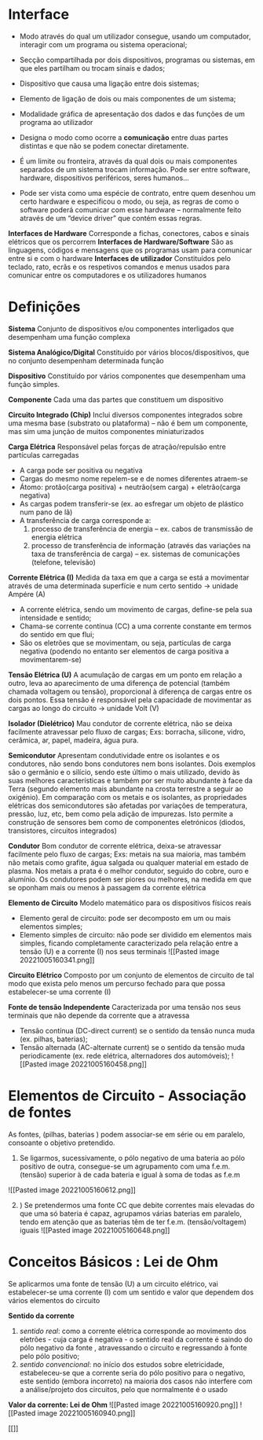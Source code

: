 # Interface
- Modo através do qual um utilizador consegue, usando um computador, interagir com um programa ou sistema operacional;
- Secção compartilhada por dois dispositivos, programas ou sistemas, em que eles partilham ou trocam sinais e dados;
- Dispositivo que causa uma ligação entre dois sistemas;
- Elemento de ligação de dois ou mais componentes de um sistema;
- Modalidade gráfica de apresentação dos dados e das funções de um programa ao utilizador

- Designa o modo como ocorre a **comunicação** entre duas partes distintas e que não se podem conectar diretamente.
- É um limite ou fronteira, através da qual dois ou mais componentes separados de um sistema trocam informação. Pode ser entre software, hardware, dispositivos periféricos, seres humanos...
- Pode ser vista como uma espécie de contrato, entre quem desenhou um certo hardware e especificou o modo, ou seja, as regras de como o software poderá comunicar com esse hardware – normalmente feito através de um “device driver” que contém essas regras.


**Interfaces de Hardware**
Corresponde a fichas, conectores, cabos e sinais elétricos que os percorrem
**Interfaces de Hardware/Software**
São as linguagens, códigos e mensagens que os programas usam para comunicar entre si e com o hardware
**Interfaces de utilizador**
Constituídos pelo teclado, rato, ecrãs e os respetivos comandos e menus usados para comunicar entre os computadores e os utilizadores humanos


# Definições
**Sistema**
Conjunto de dispositivos e/ou componentes interligados que desempenham uma função complexa

**Sistema Analógico/Digital**
Constituído por vários blocos/dispositivos, que no conjunto desempenham determinada função

**Dispositivo**
Constituído por vários componentes que desempenham uma função simples.

**Componente**
Cada uma das partes que constituem um dispositivo

**Circuito Integrado (Chip)**
Inclui diversos componentes integrados sobre uma mesma base (substrato ou plataforma) – não é bem um componente, mas sim uma junção de muitos componentes miniaturizados

**Carga Elétrica**
Responsável pelas forças de atração/repulsão entre partículas carregadas 
- A carga pode ser positiva ou negativa 
- Cargas do mesmo nome repelem-se e de nomes diferentes atraem-se 
- Átomo: protão(carga positiva) + neutrão(sem carga) + eletrão(carga negativa)
- As cargas podem transferir-se (ex. ao esfregar um objeto de plástico num pano de lã) 
- A transferência de carga corresponde a: 
	1) processo de transferência de energia – ex. cabos de transmissão de energia elétrica
	2) processo de transferência de informação (através das variações na taxa de transferência de carga) – ex. sistemas de comunicações (telefone, televisão)

**Corrente Elétrica (I)**
Medida da taxa em que a carga se está a movimentar através de uma determinada superfície e num certo sentido → unidade Ampére (A) 
- A corrente elétrica, sendo um movimento de cargas, define-se pela sua intensidade e sentido; 
- Chama-se corrente contínua (CC) a uma corrente constante em termos do sentido em que flui; 
- São os eletrões que se movimentam, ou seja, partículas de carga negativa (podendo no entanto ser elementos de carga positiva a movimentarem-se)

**Tensão Elétrica (U)**
A acumulação de cargas em um ponto em relação a outro, leva ao aparecimento de uma diferença de potencial (também chamada voltagem ou tensão), proporcional à diferença de cargas entre os dois pontos. Essa tensão é responsável pela capacidade de movimentar as cargas ao longo do circuito → unidade Volt (V)

**Isolador (Dielétrico)** 
Mau condutor de corrente elétrica, não se deixa facilmente atravessar pelo fluxo de cargas; Exs: borracha, silicone, vidro, cerâmica, ar, papel, madeira, água pura.

**Semicondutor**
Apresentam condutividade entre os isolantes e os condutores, não sendo bons condutores nem bons isolantes. 
Dois exemplos são o germânio e o silício, sendo este último o mais utilizado, devido às suas melhores características e também por ser muito abundante à face da Terra (segundo elemento mais abundante na crosta terrestre a seguir ao oxigénio). 
Em comparação com os metais e os isolantes, as propriedades elétricas dos semicondutores são afetadas por variações de temperatura, pressão, luz, etc, bem como pela adição de impurezas. Isto permite a construção de sensores bem como de componentes eletrónicos (diodos, transistores, circuitos integrados)

**Condutor**
Bom condutor de corrente elétrica, deixa-se atravessar facilmente pelo fluxo de cargas; Exs: metais na sua maioria, mas também não metais como grafite, água salgada ou qualquer material em estado de plasma. 
Nos metais a prata é o melhor condutor, seguido do cobre, ouro e alumínio. Os condutores podem ser piores ou melhores, na medida em que se oponham mais ou menos à passagem da corrente elétrica

**Elemento de Circuito**
Modelo matemático para os dispositivos físicos reais 
- Elemento geral de circuito: pode ser decomposto em um ou mais elementos simples; 
- Elemento simples de circuito: não pode ser dividido em elementos mais simples, ficando completamente caracterizado pela relação entre a tensão (U) e a corrente (I) nos seus terminais
 ![[Pasted image 20221005160341.png]]

**Circuito Elétrico**
Composto por um conjunto de elementos de circuito de tal modo que exista pelo menos um percurso fechado para que possa estabelecer-se uma corrente (I)

**Fonte de tensão Independente**
Caracterizada por uma tensão nos seus terminais que não depende da corrente que a atravessa 
- Tensão contínua (DC-direct current) se o sentido da tensão nunca muda (ex. pilhas, baterias); 
- Tensão alternada (AC-alternate current) se o sentido da tensão muda periodicamente (ex. rede elétrica, alternadores dos automóveis);
![[Pasted image 20221005160458.png]]


# Elementos de Circuito - Associação de fontes
As fontes, (pilhas, baterias ) podem associar-se em série ou em paralelo, consoante o objetivo pretendido.

1) Se ligarmos, sucessivamente, o pólo negativo de uma bateria ao pólo positivo de outra, consegue-se um agrupamento com uma f.e.m.(tensão) superior à de cada bateria e igual à soma de todas as f.e.m

![[Pasted image 20221005160612.png]]

2) ) Se pretendermos uma fonte CC que debite correntes mais elevadas do que uma só bateria é capaz, agrupamos várias baterias em paralelo, tendo em atenção que as baterias têm de ter f.e.m. (tensão/voltagem) iguais
 ![[Pasted image 20221005160648.png]]

# Conceitos Básicos : Lei de Ohm
Se aplicarmos uma fonte de tensão (U) a um circuito elétrico, vai estabelecer-se uma corrente (I) com um sentido e valor que dependem dos vários elementos do circuito

**Sentido da corrente** 
1) *sentido real*: como a corrente elétrica corresponde ao movimento dos eletrões - cuja carga é negativa - o sentido real da corrente é saindo do pólo negativo da fonte , atravessando o circuito e regressando à fonte pelo pólo positivo; 
2) *sentido convencional*: no início dos estudos sobre eletricidade, estabeleceu-se que a corrente seria do pólo positivo para o negativo, este sentido (embora incorreto) na maioria dos casos não interfere com a análise/projeto dos circuitos, pelo que normalmente é o usado

**Valor da corrente: Lei de Ohm**
![[Pasted image 20221005160920.png]]
![[Pasted image 20221005160940.png]]

[[]]